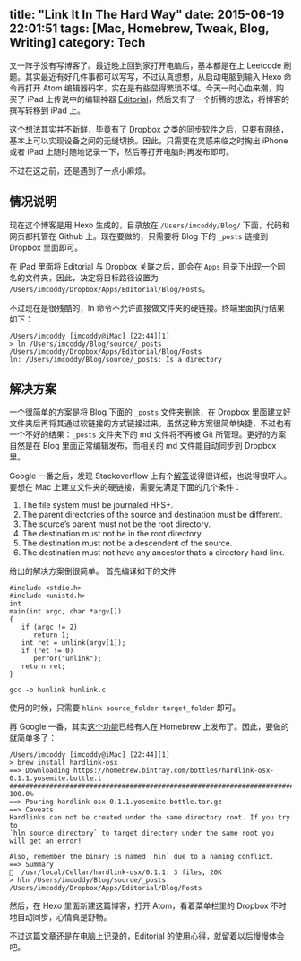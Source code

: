 title: "Link It In The Hard Way"
date: 2015-06-19 22:01:51
tags: [Mac, Homebrew, Tweak, Blog, Writing]
category: Tech
---
又一阵子没有写博客了。最近晚上回到家打开电脑后，基本都是在上 Leetcode 刷题。其实最近有好几件事都可以写写，不过认真想想，从启动电脑到输入 Hexo 命令再打开 Atom 编辑器码字，实在是有些显得繁琐不堪。今天一时心血来潮，购买了 iPad 上传说中的编辑神器 [Editorial](https://itunes.apple.com/us/app/editorial/id673907758?mt=8)，然后又有了一个折腾的想法，将博客的撰写转移到 iPad 上。
<!--more-->
这个想法其实并不新鲜，毕竟有了 Dropbox 之类的同步软件之后，只要有网络，基本上可以实现设备之间的无缝切换。因此，只需要在灵感来临之时掏出 iPhone 或者 iPad 上随时随地记录一下，然后等打开电脑时再发布即可。

不过在这之前，还是遇到了一点小麻烦。

## 情况说明
现在这个博客是用 Hexo 生成的，目录放在 ```/Users/imcoddy/Blog/``` 下面，代码和网页都托管在 Github 上。现在要做的，只需要将 Blog 下的 ```_posts``` 链接到 Dropbox 里面即可。

在 iPad 里面将 Editorial 与 Dropbox 关联之后，即会在 ```Apps``` 目录下出现一个同名的文件夹，因此，决定将目标路径设置为 ```/Users/imcoddy/Dropbox/Apps/Editorial/Blog/Posts```。

不过现在是很残酷的，ln 命令不允许直接做文件夹的硬链接。终端里面执行结果如下：

    /Users/imcoddy [imcoddy@iMac] [22:44][1]
    > ln /Users/imcoddy/Blog/source/_posts /Users/imcoddy/Dropbox/Apps/Editorial/Blog/Posts
    ln: /Users/imcoddy/Blog/source/_posts: Is a directory

## 解决方案

一个很简单的方案是将 Blog 下面的 ```_posts``` 文件夹删除，在 Dropbox 里面建立好文件夹后再将其通过软链接的方式链接过来。虽然这种方案很简单快捷，不过也有一个不好的结果：```_posts``` 文件夹下的 md 文件将不再被 Git 所管理。更好的方案自然是在 Blog 里面正常编辑发布，而相关的 md 文件能自动同步到 Dropbox 里。

Google 一番之后，发现 Stackoverflow 上有个[解答](http://stackoverflow.com/questions/80875/what-is-the-unix-command-to-create-a-hardlink-to-a-directory-in-os-x)说得很详细，也说得很吓人。要想在 Mac 上建立文件夹的硬链接，需要先满足下面的几个条件：

1. The file system must be journaled HFS+.
1. The parent directories of the source and destination must be different.
1. The source’s parent must not be the root directory.
1. The destination must not be in the root directory.
1. The destination must not be a descendent of the source.
1. The destination must not have any ancestor that’s a directory hard link.

给出的解决方案倒很简单。
首先编译如下的文件

    #include <stdio.h>
    #include <unistd.h>
    int
    main(int argc, char *argv[])
    {
       if (argc != 2)
          return 1;
       int ret = unlink(argv[1]);
       if (ret != 0)
          perror("unlink");
       return ret;
    }

    gcc -o hunlink hunlink.c

使用的时候，只需要 ```hlink source_folder target_folder``` 即可。

再 Google 一番，其实[这个功能](https://github.com/selkhateeb/hardlink)已经有人在 Homebrew 上发布了。因此，要做的就简单多了：

    /Users/imcoddy [imcoddy@iMac] [22:44][1]
    > brew install hardlink-osx
    ==> Downloading https://homebrew.bintray.com/bottles/hardlink-osx-0.1.1.yosemite.bottle.t
    ######################################################################## 100.0%
    ==> Pouring hardlink-osx-0.1.1.yosemite.bottle.tar.gz
    ==> Caveats
    Hardlinks can not be created under the same directory root. If you try to
    `hln source directory` to target directory under the same root you will get an error!

    Also, remember the binary is named `hln` due to a naming conflict.
    ==> Summary
    🍺  /usr/local/Cellar/hardlink-osx/0.1.1: 3 files, 20K
    > hln /Users/imcoddy/Blog/source/_posts /Users/imcoddy/Dropbox/Apps/Editorial/Blog/Posts

然后，在 Hexo 里面新建这篇博客，打开 Atom，看着菜单栏里的 Dropbox 不时地自动同步，心情真是舒畅。

不过这篇文章还是在电脑上记录的，Editorial 的使用心得，就留着以后慢慢体会吧。
